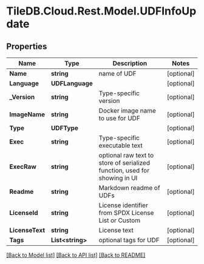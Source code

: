 
# TileDB.Cloud.Rest.Model.UDFInfoUpdate

## Properties

Name | Type | Description | Notes
------------ | ------------- | ------------- | -------------
**Name** | **string** | name of UDF | [optional] 
**Language** | **UDFLanguage** |  | [optional] 
**_Version** | **string** | Type-specific version | [optional] 
**ImageName** | **string** | Docker image name to use for UDF | [optional] 
**Type** | **UDFType** |  | [optional] 
**Exec** | **string** | Type-specific executable text | [optional] 
**ExecRaw** | **string** | optional raw text to store of serialized function, used for showing in UI | [optional] 
**Readme** | **string** | Markdown readme of UDFs | [optional] 
**LicenseId** | **string** | License identifier from SPDX License List or Custom | [optional] 
**LicenseText** | **string** | License text | [optional] 
**Tags** | **List&lt;string&gt;** | optional tags for UDF | [optional] 

[[Back to Model list]](../README.md#documentation-for-models)
[[Back to API list]](../README.md#documentation-for-api-endpoints)
[[Back to README]](../README.md)

